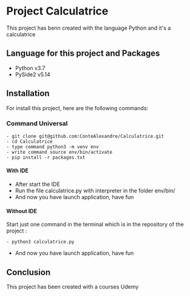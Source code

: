 # Project Calculatrice
This project has benn created with the language Python and it's a calculatrice

## Language for this project and Packages
* Python v3.7
* PySide2 v5.14

## Installation 
For install this project, here are the following commands:
### Command Universal
```
- git clone git@github.com:ConteAlexandre/Calculatrice.git
- cd Calculatrice
- type command python3 -m venv env
- write command source env/bin/activate
- pip install -r packages.txt 
```
#### With IDE
* After start the IDE
* Run the file calculatrice.py with interpreter in the folder env/bin/
* And now you have launch application, have fun

#### Without IDE
Start just one command in the terminal which is in the repository of the project :
```
- python3 calculatrice.py
```
* And now you have launch application, have fun

## Conclusion
This project has been created with a courses Udemy
